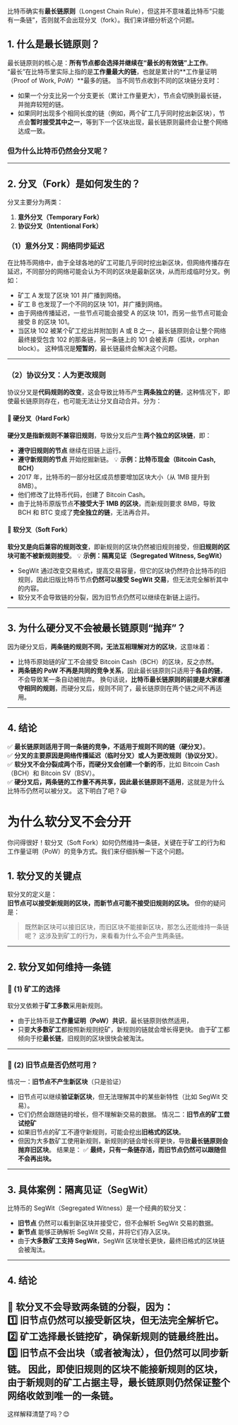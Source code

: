 比特币确实有**最长链原则**（Longest Chain Rule），但这并不意味着比特币“只能有一条链”，否则就不会出现分叉（fork）。我们来详细分析这个问题。
## **1. 什么是最长链原则？**
最长链原则的核心是：**所有节点都会选择并继续在“最长的有效链”上工作**。  
“最长”在比特币里实际上指的是**工作量最大的链**，也就是累计的**工作量证明（Proof of Work, PoW）**最多的链。
当不同节点收到不同的区块链分支时：
- 如果一个分支比另一个分支更长（累计工作量更大），节点会切换到最长链，并抛弃较短的链。
- 如果同时出现多个相同长度的链（例如，两个矿工几乎同时挖出新区块），节点会**暂时接受其中之一**，等到下一个区块出现，最长链原则最终会让整个网络达成一致。
### **但为什么比特币仍然会分叉呢？**
---
## **2. 分叉（Fork）是如何发生的？**
分叉主要分为两类：
1. **意外分叉（Temporary Fork）**
2. **协议分叉（Intentional Fork）**
### **（1）意外分叉：网络同步延迟**
在比特币网络中，由于全球各地的矿工可能几乎同时挖出新区块，但网络传播存在延迟，不同部分的网络可能会认为不同的区块是最新区块，从而形成临时分叉。例如：
- 矿工 A 发现了区块 101 并广播到网络。
- 矿工 B 也发现了一个不同的区块 101，并广播到网络。
- 由于网络传播延迟，一些节点可能会接受 A 的区块 101，而另一些节点可能会接受 B 的区块 101。
- 当区块 102 被某个矿工挖出并附加到 A 或 B 之一，最长链原则会让整个网络最终接受包含 102 的那条链，另一条链上的 101 会被丢弃（孤块，orphan block）。
这种情况是**短暂的**，最长链最终会解决这个问题。
---
### **（2）协议分叉：人为更改规则**
协议分叉是**代码规则的改变**，这会导致比特币产生**两条独立的链**，这种情况下，即使最长链原则存在，也可能无法让分叉自动合并。分为：
#### **🔹 硬分叉（Hard Fork）**
**硬分叉是指新规则不兼容旧规则**，导致分叉后产生**两个独立的区块链**，即：
- **遵守旧规则的节点** 继续在旧链上运行。
- **遵守新规则的节点** 开始挖掘新链。
💡 **示例：比特币现金（Bitcoin Cash, BCH）**
- 2017 年，比特币的一部分社区成员想要增加区块大小（从 1MB 提升到 8MB）。
- 他们修改了比特币代码，创建了 Bitcoin Cash。
- 由于比特币原版节点**不接受大于 1MB 的区块**，而新规则要求 8MB，导致 BCH 和 BTC 变成了**完全独立的链**，无法再合并。
#### **🔹 软分叉（Soft Fork）**
**软分叉是向后兼容的规则改变**，即新规则的区块仍然被旧规则接受，但**旧规则的区块可能不被新规则接受**。
💡 **示例：隔离见证（Segregated Witness, SegWit）**
- SegWit 通过改变交易格式，提高交易容量，但它的区块仍然符合比特币的旧规则，因此旧版比特币节点**仍然可以接受 SegWit 交易**，但无法完全解析其中的内容。
- 软分叉不会导致链的分裂，因为旧节点仍然可以继续在新链上运行。
---
## **3. 为什么硬分叉不会被最长链原则“抛弃”？**
因为硬分叉后，**两条链的规则不同，无法互相理解对方的区块**，这意味着：
- 比特币原始链的矿工不会接受 Bitcoin Cash（BCH）的区块，反之亦然。
- **两条链的 PoW 不再是共同的竞争关系**，因此最长链原则只适用于**各自的链**，不会导致某一条自动被抛弃。
换句话说，**比特币最长链原则的前提是大家都遵守相同的规则**，而硬分叉后，规则不同了，最长链原则在两个链之间不再适用。
---
## **4. 结论**
✅ **最长链原则适用于同一条链的竞争，不适用于规则不同的链（硬分叉）**。  
✅ **分叉的主要原因是网络传播延迟（临时分叉）或人为更改规则（协议分叉）**。  
✅ **软分叉不会分裂成两个币，而硬分叉会创建一个新的币**，比如 Bitcoin Cash（BCH）和 Bitcoin SV（BSV）。  
✅ **硬分叉后，两条链的工作量不再共享，因此最长链原则不适用**，这就是为什么比特币仍然可以被分叉。
这下明白了吧？😃
# 为什么软分叉不会分开
你问得很好！软分叉（Soft Fork）如何仍然维持一条链，关键在于矿工的行为和工作量证明（PoW）的竞争方式。我们来仔细拆解一下这个问题。
## **1. 软分叉的关键点**
软分叉的定义是：  
**旧节点可以接受新规则的区块，而新节点可能不接受旧规则的区块。**
但你的疑问是：
> 既然新区块可以接旧区块，而旧区块不能接新区块，那怎么还能维持一条链呢？
这涉及到矿工的行为，来看看为什么不会产生两条链。
---
## **2. 软分叉如何维持一条链**
### **🔹 (1) 矿工的选择**
软分叉依赖于**矿工多数**采用新规则。
- 由于比特币是**工作量证明（PoW）共识**，最长链原则依然适用，
- 只要**大多数矿工**都按照新规则挖矿，新规则的链就会增长得更快。
由于矿工都倾向于挖**最长链**，旧规则的区块很快会被淘汰。
---
### **🔹 (2) 旧节点是否仍然可用？**
情况一：**旧节点不产生新区块**（只是验证）
- 旧节点可以继续**验证新区块**，但无法理解其中的某些新特性（比如 SegWit 交易）。
- 它们仍然会跟随链的增长，但不理解新交易的数据。
情况二：**旧节点的矿工尝试挖矿**
- 如果旧节点的矿工不遵守新规则，可能会挖出**旧格式的区块**。
- 但因为大多数矿工使用新规则，新规则的链会增长得更快，导致**最长链原则会抛弃旧区块**。
结果是： ✅ **最终，只有一条链存活，而旧节点仍然可以跟随但不会再出块。**
---
## **3. 具体案例：隔离见证（SegWit）**
比特币的 SegWit（Segregated Witness）是一个经典的软分叉：
- **旧节点** 仍然可以看到新区块并接受它，但不会解析 SegWit 交易的数据。
- **新节点** 能够正确解析 SegWit 交易，并将它们存入区块。
- 由于**大多数矿工支持 SegWit**，SegWit 区块增长更快，最终旧格式的区块链会被淘汰。
---
## **4. 结论**
🔹 软分叉不会导致两条链的分裂，因为：  
1️⃣ **旧节点仍然可以接受新区块，但无法完全解析它**。  
2️⃣ **矿工选择最长链挖矿，确保新规则的链最终胜出**。  
3️⃣ **旧节点不会出块（或者被淘汰），但仍然可以同步新链**。
因此，即使**旧规则的区块不能接新规则的区块**，由于新规则的矿工占据主导，最长链原则仍然保证整个网络收敛到**唯一的一条链**。
---
这样解释清楚了吗？😊